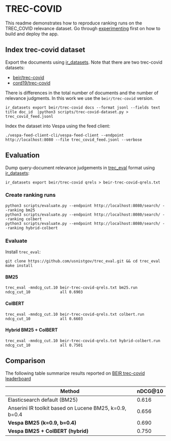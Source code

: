 # TREC-COVID 

This readme demonstrates how to reproduce ranking runs on the TREC_COVID relevance dataset.  Go through
[experimenting](experiment-yourself.md) first on how to build and deploy the app. 


## Index trec-covid dataset

Export the documents using [ir_datasets](https://ir-datasets.com/). Note that there are two trec-covid datasets:

- [beir/trec-covid](https://ir-datasets.com/beir.html#beir/trec-covid) 
- [cord19/trec-covid](https://ir-datasets.com/cord19.html#cord19/trec-covid)

There is differences in the total number of documents and the number of relevance judgments. In this work we use
the `beir/trec-covid` version. 

```
ir_datasets export beir/trec-covid docs --format jsonl --fields text title doc_id  |python3 scripts/trec-covid-dataset.py > trec_covid_feed.jsonl
```

Index the dataset into Vespa using the feed client:

```
./vespa-feed-client-cli/vespa-feed-client --endpoint http://localhost:8080 --file trec_covid_feed.jsonl --verbose
```

## Evaluation 

Dump query-document relevance judgements in [trec_eval](https://github.com/usnistgov/trec_eval) format using [ir_datasets](https://ir-datasets.com/trec_eval.html):

```
ir_datasets export beir/trec-covid qrels > beir-trec-covid-qrels.txt
```

### Create ranking runs 

```
python3 scripts/evaluate.py --endpoint http://localhost:8080/search/ --ranking bm25                    
python3 scripts/evaluate.py --endpoint http://localhost:8080/search/ --ranking colbert
python3 scripts/evaluate.py --endpoint http://localhost:8080/search/ --ranking hybrid-colbert
```

### Evaluate 
Install `trec_eval`:

```
git clone https://github.com/usnistgov/trec_eval.git && cd trec_eval
make install
```

#### BM25 
```
trec_eval -mndcg_cut.10 beir-trec-covid-qrels.txt bm25.run                         
ndcg_cut_10           	all	0.6903
```

#### ColBERT
```
trec_eval -mndcg_cut.10 beir-trec-covid-qrels.txt colbert.run                         
ndcg_cut_10           	all	0.6603
```

#### Hybrid BM25 + ColBERT
```
trec_eval -mndcg_cut.10 beir-trec-covid-qrels.txt hybrid-colbert.run                         
ndcg_cut_10           	all	0.7501
```


## Comparison 

The following table summarize results reported on 
[BEIR trec-covid leaderboard](https://docs.google.com/spreadsheets/d/1L8aACyPaXrL8iEelJLGqlMqXKPX2oSP_R10pZoy77Ns/edit#gid=867044147)

| **Method**                                             | **nDCG@10** |
|--------------------------------------------------------|-------------|
| Elasticsearch default (BM25)                           | 0.616       |
| Anserini IR toolkit based on Lucene BM25, k=0.9, b=0.4 | 0.656       |
| **Vespa BM25 (k=0.9, b=0.4)**                          | 0.690       |
| **Vespa BM25 + ColBERT (hybrid)**                      | 0.750       |
